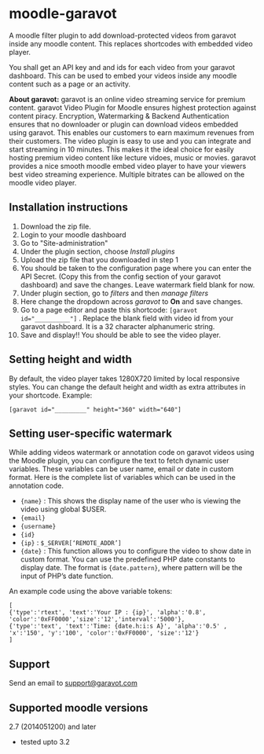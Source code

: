 # moodle-garavot
A moodle filter plugin to add download-protected videos from garavot inside any moodle content. This replaces shortcodes with embedded video player.

You shall get an API key and and ids for each video from your garavot dashboard. This can be used to embed your videos inside any moodle content such as a page or an activity.

**About garavot:** garavot is an online video streaming service for premium content. garavot Video Plugin for Moodle ensures highest protection against content piracy. Encryption, Watermarking & Backend Authentication ensures that no downloader or plugin can download videos embedded using garavot. This enables our customers to earn maximum revenues from their customers.  The video plugin is easy to use and you can integrate and start streaming in 10 minutes. This makes it the ideal choice for easily hosting premium video content like lecture vidoes, music or movies. garavot provides a nice smooth moodle embed video player to have your viewers best video streaming experience. Multiple bitrates can be allowed on the moodle video player.


## Installation instructions

1. Download the zip file.
2. Login to your moodle dashboard
3. Go to "Site-administration"
4. Under the plugin section, choose *Install plugins*
5. Upload the zip file that you downloaded in step 1
6. You should be taken to the configuration page where you can enter the API Secret. (Copy this from the config section of your garavot dashboard) and save the changes. Leave watermark field blank for now.
7. Under plugin section, go to *filters* and then *manage filters*
8. Here change the dropdown across *garavot* to **On** and save changes.
9. Go to a page editor and paste this shortcode: `[garavot id="__________"]` . Replace the blank field with video id from your garavot dashboard. It is a 32 character alphanumeric string.
10. Save and display!! You should be able to see the video player.

## Setting height and width

By default, the video player takes 1280X720 limited by local responsive styles. You can change the default height and width as extra attributes in your shortcode. Example:

```
[garavot id="_________" height="360" width="640"]
```


## Setting user-specific watermark

While adding videos watermark or annotation code on garavot videos using the Moodle plugin, you can configure the text to fetch dynamic user variables. These variables can be user name, email or date in custom format. Here is the complete list of variables which can be used in the annotation code.

- `{name}` : This shows the display name of the user who is viewing the video using global $USER.
- `{email}`
- `{username}`
- `{id}`
- `{ip}` : `$_SERVER[‘REMOTE_ADDR’]`
- `{date}` : This function allows you to configure the video to show date in custom format. You can use the predefined PHP date constants to display date. The format is `{date.pattern}`, where pattern will be the input of PHP’s date function.

An example code using the above variable tokens:

```
[
{'type':'rtext', 'text':'Your IP : {ip}', 'alpha':'0.8', 'color':'0xFF0000','size':'12','interval':'5000'},
{'type':'text', 'text':'Time: {date.h:i:s A}', 'alpha':'0.5' , 'x':'150', 'y':'100', 'color':'0xFF0000', 'size':'12'}
]

```

## Support

Send an email to [support@garavot.com](mailto:support@garavot.com )


## Supported moodle versions

2.7 (2014051200) and later

- tested upto 3.2
